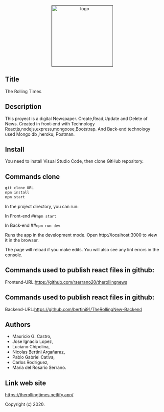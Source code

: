 <p align="center"><a href="" target="_blank" ><img width="200" src="./public/logo.png" alt="logo"></a></p>

## Title
The Rolling Times.
## Description
This proyect is a digital Newspaper.
Create,Read,Update and Delete of News. 
Created in front-end with Technology Reactjs,nodejs,express,mongoose,Bootstrap. 
And Back-end technology used Mongo db ,heroku, Postman.
## Install
You need to install Visual Studio Code, then clone GitHub repository.
## Commands clone

```javascript
git clone URL
npm install
npm start
```
In the project directory, you can run:

In Front-end
##`npm start`

In Back-end
##`npm run dev`

Runs the app in the development mode.
Open http://localhost:3000 to view it in the browser.

The page will reload if you make edits.
You will also see any lint errors in the console.

## Commands used to publish react files in github:
Frontend-URL:https://github.com/rserrano20/therollingnews

## Commands used to publish react files in github:
Backend-URL:https://github.com/bertini91/TheRollingNew-Backend



##  Authors
- Mauricio G. Castro,
- Jose Ignacio Lopez,
- Luciano Chipolina, 
- Nicolas Bertini Argañaraz,
- Pablo Gabriel Cativa,
- Carlos Rodriguez, 
- Maria del Rosario Serrano.



## Link web site
https://therollingtimes.netlify.app/





Copyright (c) 2020.